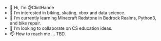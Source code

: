 - 👋 Hi, I’m @ClintHance
- 👀 I’m interested in biking, skating, xbox and data science.
- 🌱 I’m currently learning Minecraft Redstone in Bedrock Realms, Python3, and bike repair.
- 💞️ I’m looking to collaborate on CS education ideas.
- 📫 How to reach me ... TBD.
